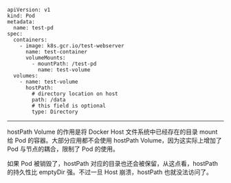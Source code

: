 ```
apiVersion: v1
kind: Pod
metadata:
  name: test-pd
spec:
  containers:
    - image: k8s.gcr.io/test-webserver
      name: test-container
      volumeMounts:
        - mountPath: /test-pd
          name: test-volume
  volumes:
    - name: test-volume
      hostPath:
        # directory location on host
        path: /data
        # this field is optional
        type: Directory
```

---

hostPath Volume 的作用是将 Docker Host 文件系统中已经存在的目录 mount 给 Pod 的容器。大部分应用都不会使用 hostPath Volume，因为这实际上增加了 Pod 与节点的耦合，限制了 Pod 的使用。

如果 Pod 被销毁了，hostPath 对应的目录也还会被保留，从这点看，hostPath 的持久性比 emptyDir 强。不过一旦 Host 崩溃，hostPath 也就没法访问了。
